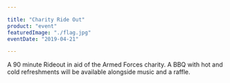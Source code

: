 ```yaml
---

title: "Charity Ride Out"
product: "event"
featuredImage: "./flag.jpg"
eventDate: "2019-04-21"

---
```


A 90 minute Rideout in aid of the Armed Forces charity. A BBQ with hot and cold refreshments will be available alongside music and a raffle.